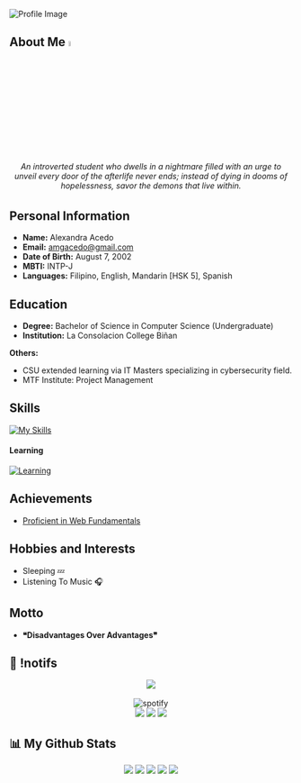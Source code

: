 <!-- <p align="center">
<img src="https://capsule-render.vercel.app/api?type=waving&height=100&color=gradient&reversal=true"/> <img title="chickcoach" width="50%" height="50%" src="https://github.com/osiristape/osiristape/blob/main/a3461e5b-c5a9-4231-8b95-b4dd37da2819.sketchpad%20(2).png"/> </p>  -->

<!--<img src="https://media.giphy.com/media/odKUQFwZfsGRI5ctD7/giphy.gif" width="200" height="200" alt="Pikachu GIF"/></a> -->

![Profile Image](https://github.com/osiristape/osiristape/blob/main/profile_gitbug_optimized.png)

## About Me <img src="https://media.tenor.com/uUNcnHwYJQEAAAAj/running-pikachu-transparent-snivee.gif" height="5%" width="5%"/>
<h6 align="center"> An introverted student who dwells in a nightmare filled with an urge to unveil every door of the afterlife never ends; instead of dying in dooms of hopelessness, savor the demons that live within. </h6> 

## Personal Information
- **Name:** Alexandra Acedo
- **Email:** amgacedo@gmail.com
- **Date of Birth:** August 7, 2002
- **MBTI:** INTP-J
- **Languages:** Filipino, English, Mandarin [HSK 5], Spanish

## Education
- **Degree:** Bachelor of Science in Computer Science (Undergraduate)
- **Institution:** La Consolacion College Biñan
  
**Others:**
- CSU extended learning via IT Masters specializing in cybersecurity field.
- MTF Institute: Project Management

## Skills
[![My Skills](https://skillicons.dev/icons?i=html,css,js,bootstrap,cpp,java,python,php)](https://skillicons.dev)

  #### Learning
  [![Learning](https://skillicons.dev/icons?i=htmx,go,nextjs,dart,flutter)](https://skillicons.dev)

## Achievements
- [Proficient in Web Fundamentals](https://drive.google.com/file/d/1Ekvy-Rd6f9-tLlbyXbe2hLcT2uWrmu8c/view?usp=sharing)

## Hobbies and Interests
- Sleeping 💤
- Listening To Music 🎧

## Motto
- **❝Disadvantages Over Advantages❞**

## 🍿 !notifs 
<div align="center">
  <img src="https://profile-counter.glitch.me/osiristape/count.svg?"  />
</div> <br>
<!--<p align="center"> 
    <a href="https://spotify-github-profile.kittinanx.com/api/view?uid=312vprgbiy5vh2vocqkmqv6jjlli&redirect=true">
        <img title="spotify-github-profile" alt="spotify" src="https://spotify-github-profile.kittinanx.com/api/view?uid=312vprgbiy5vh2vocqkmqv6jjlli&cover_image=false&theme=default&show_offline=true&background_color=121212&interchange=true"/></a>
        --https://spotify-github-profile.kittinanx.com/api/view?uid=312vprgbiy5vh2vocqkmqv6jjlli&cover_image=false&theme=default&show_offline=true&background_color=121212&interchange=false
    https://spotify-github-profile.kittinanx.com/api/view?uid=312vprgbiy5vh2vocqkmqv6jjlli&redirect=true--
    </p>-->
<div align="center">
    
</div>

<div align="center">
  <img title="spotify-github-profile" alt="spotify" src="https://spotify-github-profile.kittinanx.com/api/view.svg?uid=313hfc2beewahvywizatlu63l4f4&cover_image=false&theme=default&show_offline=true&background_color=121212&interchange=true&bar_color_cover=false"/><br>
  <a href="https://github.com/osiristape">
  <img src="https://img.shields.io/badge/github-%2324292e.svg?&style=for-the-badge&logo=github&logoColor=white alt=github style="margin-bottom: 5px;" /></a> 
  <a href="https://instagram.com/osiris.tape">
  <img src="https://img.shields.io/badge/instagram-%23000000.svg?&style=for-the-badge&logo=instagram&logoColor=white alt=instagram style="margin-bottom: 5px;" /></a>
  <a href="https://www.youtube.com/@osiristape">
  <img src="https://img.shields.io/badge/youtube-%23EE4831.svg?&style=for-the-badge&logo=youtube&logoColor=white alt=youtube style="margin-bottom: 5px;" /></a> 
  
  <!--
  <img src="https://spotify-recently-played-readme.vercel.app/api?user=312vprgbiy5vh2vocqkmqv6jjlli&count=10&unique=true&width=400" alt="Spotify recently played"/> -->

</div>

<!-- <div align="center">
<img src="https://quotes-github-readme.vercel.app/api?type=horizontal&theme=dark"/> 
</div> -->


## 📊 My Github Stats
<div align="center">

![](http://github-profile-summary-cards.vercel.app/api/cards/profile-details?username=osiristape&theme=dark&hide_border=true&include_all_commits=true&count_private=true&layout=compact)
![](http://github-profile-summary-cards.vercel.app/api/cards/stats?username=osiristape&theme=dark&hide_border=true&include_all_commits=true&count_private=true&layout=compact)
![](http://github-profile-summary-cards.vercel.app/api/cards/productive-time?username=osiristape&theme=dark&hide_border=true&include_all_commits=true&count_private=true&layout=compact&utcOffset=8)
![](http://github-profile-summary-cards.vercel.app/api/cards/most-commit-language?username=osiristape&theme=dark&hide_border=true&include_all_commits=true&count_private=true&layout=compact)
![](http://github-profile-summary-cards.vercel.app/api/cards/repos-per-language?username=osiristape&theme=dark&hide_border=true&include_all_commits=true&count_private=true&layout=compact)
 
</div>


<!--
### 🏆 GitHub Trophies
<div align="center">

![](https://github-profile-trophy.vercel.app/?username=osiristape&theme=onedark&no-frame=true&no-bg=true&margin-w=4)

</div>



### ⛎ My Pet

<p align="center"> 
<picture>
  <source media="(prefers-color-scheme: dark)" srcset="https://raw.githubusercontent.com/osiristape/osiristape/output/github-contribution-grid-snake-dark.svg">
  <source media="(prefers-color-scheme: light)" srcset="https://raw.githubusercontent.com/osiristape/osiristape/output/github-contribution-grid-snake.svg">
  <img alt="github contribution grid snake animation" src="https://raw.githubusercontent.com/osiristape/osiristape/output/github-contribution-grid-snake.svg">
</picture>


### 💤
<p align="center"> 
<img title="testing" alt="memes" width="70%" height="70%" src="imginsert.png"/> -->
  
<!--<img src="https://capsule-render.vercel.app/api?type=waving&height=100&color=gradient&reversal=false&section=footer"/>-->
</p>


